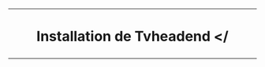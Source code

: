 -----------------------------------------------------------------------------------------------------------------------------------------------
# <p align='center'> Installation de Tvheadend </
-----------------------------------------------------------------------------------------------------------------------------------------------
